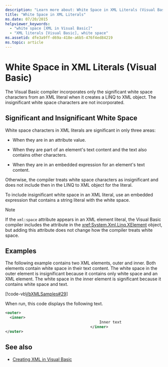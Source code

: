 ```yaml
---
description: "Learn more about: White Space in XML Literals (Visual Basic)"
title: "White Space in XML Literals"
ms.date: 07/20/2015
helpviewer_keywords:
  - "white space [XML in Visual Basic]"
  - "XML literals [Visual Basic], white space"
ms.assetid: dfe3a9ff-d69a-418e-a6b5-476f4ed84219
ms.topic: article
---
```

# White Space in XML Literals (Visual Basic)

The Visual Basic compiler incorporates only the significant white space characters from an XML literal when it creates a LINQ to XML object. The insignificant white space characters are not incorporated.

## Significant and Insignificant White Space

 White space characters in XML literals are significant in only three areas:

- When they are in an attribute value.

- When they are part of an element's text content and the text also contains other characters.

- When they are in an embedded expression for an element's text content.

 Otherwise, the compiler treats white space characters as insignificant and does not include then in the LINQ to XML object for the literal.

 To include insignificant white space in an XML literal, use an embedded expression that contains a string literal with the white space.

> [!NOTE]
> If the `xml:space` attribute appears in an XML element literal, the Visual Basic compiler includes the attribute in the <xref:System.Xml.Linq.XElement> object, but adding this attribute does not change how the compiler treats white space.

## Examples

 The following example contains two XML elements, outer and inner. Both elements contain white space in their text content. The white space in the outer element is insignificant because it contains only white space and an XML element. The white space in the inner element is significant because it contains white space and text.

 [!code-vb[VbXMLSamples#29](~/samples/snippets/visualbasic/VS_Snippets_VBCSharp/VbXMLSamples/VB/XMLSamples13.vb#29)]

 When run, this code displays the following text.

```xml
<outer>
  <inner>
                                          Inner text
                                      </inner>
</outer>
```

## See also

- [Creating XML in Visual Basic](creating-xml.md)
